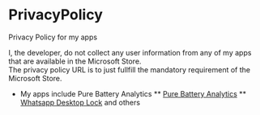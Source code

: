 # PrivacyPolicy
Privacy Policy for my apps

I, the developer, do not collect any user information from any of my apps that are available in the Microsoft Store.  
The privacy policy URL is to just fullfill the mandatory requirement of the Microsoft Store. 

* My apps include Pure Battery Analytics 
  ** [Pure Battery Analytics](https://www.microsoft.com/en-us/p/pure-battery-analytics/9nblggh4x4k3?activetab=pivot:overviewtab)
  ** [Whatsapp Desktop Lock]() and others
